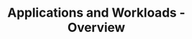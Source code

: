 ---
id: applications-overview
title: Applications and Workloads - Overview
sidebar_label: Overview
slug: applications-overview
---